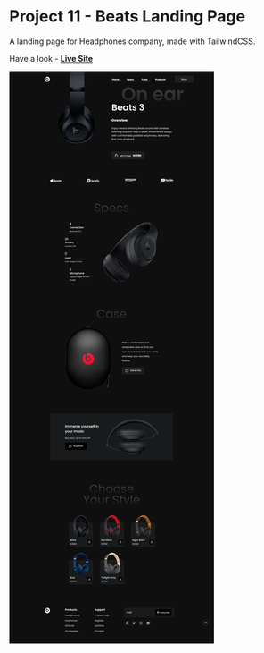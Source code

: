 # Project 11 - Beats Landing Page

A landing page for Headphones company, made with TailwindCSS.

Have a look - [**Live Site**](https://https://beats-landing-page-project.netlify.app/)

![output](./beatsLandingPage-output.jpeg)
